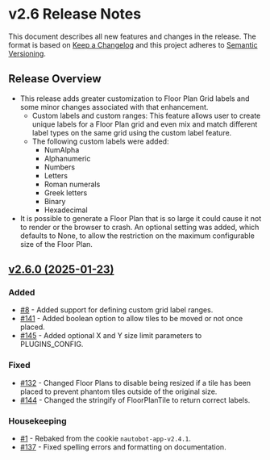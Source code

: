 
# v2.6 Release Notes

This document describes all new features and changes in the release. The format is based on [Keep a
Changelog](https://keepachangelog.com/en/1.0.0/) and this project adheres to [Semantic
Versioning](https://semver.org/spec/v2.0.0.html).

## Release Overview

- This release adds greater customization to Floor Plan Grid labels and some minor changes associated with that enhancement.
  - Custom labels and custom ranges: This feature allows user to create unique labels for a Floor Plan grid and even mix and match different label types on the same grid using the custom label feature.
  - The following custom labels were added:
    - NumAlpha
    - Alphanumeric
    - Numbers
    - Letters
    - Roman numerals
    - Greek letters
    - Binary
    - Hexadecimal
- It is possible to generate a Floor Plan that is so large it could cause it not to render or the browser to crash. An optional setting was added, which defaults to None, to allow the restriction on the maximum configurable size of the Floor Plan.

## [v2.6.0 (2025-01-23)](https://github.com/nautobot/nautobot-app-floor-plan/releases/tag/v2.6.0)

### Added

- [#8](https://github.com/nautobot/nautobot-app-floor-plan/issues/8) - Added support for defining custom grid label ranges.
- [#141](https://github.com/nautobot/nautobot-app-floor-plan/issues/141) - Added boolean option to allow tiles to be moved or not once placed.
- [#145](https://github.com/nautobot/nautobot-app-floor-plan/issues/145) - Added optional X and Y size limit parameters to PLUGINS_CONFIG.

### Fixed

- [#132](https://github.com/nautobot/nautobot-app-floor-plan/issues/132) - Changed Floor Plans to disable being resized if a tile has been placed to prevent phantom tiles outside of the original size.
- [#144](https://github.com/nautobot/nautobot-app-floor-plan/issues/144) - Changed the stringify of FloorPlanTile to return correct labels.

### Housekeeping

- [#1](https://github.com/nautobot/nautobot-app-floor-plan/issues/1) - Rebaked from the cookie `nautobot-app-v2.4.1`.
- [#137](https://github.com/nautobot/nautobot-app-floor-plan/issues/137) - Fixed spelling errors and formatting on documentation.
